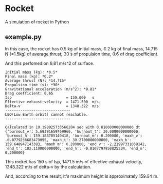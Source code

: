 # Rocket
A simulation of rocket in Python

## example.py
In this case, the rocket has
0.5 kg of initial mass,
0.2 kg of final mass,
14.715 N (=1.5kg) of average thrust,
30 s of propulsion time,
0.6 of drag coefficient.

And this perfomed on 9.81 m/s^2 of surface.
```
Initial mass (kg): *0.5*
Final mass (kg): *0.2*
Average thrust (N): *14.715*
Propulsion time (s): *30*
Gravitational acceleration (m/s^2): *9.81*
Drag coefficient: 0.65
Isp                         = 150.000   s
Effective exhaust velocity  = 1471.500  m/s
Delta-v                     = 1348.322  m/s
------------------------------
LEO(Low Earth orbit) cannot reachable.
------------------------------

Calculated in 10.198925733566284 sec with 0.010000000000000 dt
{'burnout_v': 5.69391659769960, 'burnout_t': 30.0000000000000, 'burnout_h': 159.188785149418, 'burnout_m': 0.200000, 'maxh_v': -0.0779236683479095, 'maxh_t': 30.2700000000000, 'maxh_h': 159.640947143393, 'maxh_m': 0.200000, 'end_v': -2.21997331069142, 'end_t': 102.110000000000, 'end_h': -0.0167797950825234, 'end_m': 0.200000}
```
This rocket has 
150 s of Isp,
1471.5 m/s of effective exhaust velocity,
1348.322 m/s of delta-v
by the calculation.

And, according to the result, it's maximum height is approximately 159.64 m.
